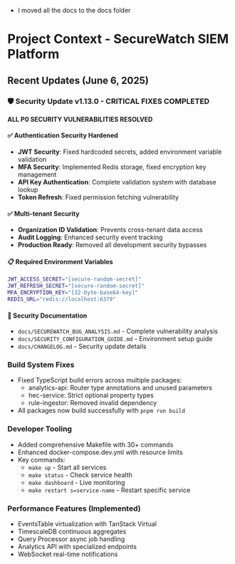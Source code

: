 - I moved all the docs to the docs folder

# Project Context - SecureWatch SIEM Platform

## Recent Updates (June 6, 2025)

### 🛡️ Security Update v1.13.0 - CRITICAL FIXES COMPLETED
**ALL P0 SECURITY VULNERABILITIES RESOLVED**

#### ✅ Authentication Security Hardened
- **JWT Security**: Fixed hardcoded secrets, added environment variable validation
- **MFA Security**: Implemented Redis storage, fixed encryption key management  
- **API Key Authentication**: Complete validation system with database lookup
- **Token Refresh**: Fixed permission fetching vulnerability

#### ✅ Multi-tenant Security  
- **Organization ID Validation**: Prevents cross-tenant data access
- **Audit Logging**: Enhanced security event tracking
- **Production Ready**: Removed all development security bypasses

#### 📋 Required Environment Variables
```bash
JWT_ACCESS_SECRET="[secure-random-secret]"
JWT_REFRESH_SECRET="[secure-random-secret]" 
MFA_ENCRYPTION_KEY="[32-byte-base64-key]"
REDIS_URL="redis://localhost:6379"
```

#### 📖 Security Documentation
- `docs/SECUREWATCH_BUG_ANALYSIS.md` - Complete vulnerability analysis
- `docs/SECURITY_CONFIGURATION_GUIDE.md` - Environment setup guide
- `docs/CHANGELOG.md` - Security update details

### Build System Fixes
- Fixed TypeScript build errors across multiple packages:
  - analytics-api: Router type annotations and unused parameters
  - hec-service: Strict optional property types
  - rule-ingestor: Removed invalid dependency
- All packages now build successfully with `pnpm run build`

### Developer Tooling
- Added comprehensive Makefile with 30+ commands
- Enhanced docker-compose.dev.yml with resource limits
- Key commands:
  - `make up` - Start all services
  - `make status` - Check service health
  - `make dashboard` - Live monitoring
  - `make restart s=service-name` - Restart specific service

### Performance Features (Implemented)
- EventsTable virtualization with TanStack Virtual
- TimescaleDB continuous aggregates
- Query Processor async job handling
- Analytics API with specialized endpoints
- WebSocket real-time notifications